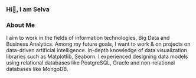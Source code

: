 ###                        Hi👋, I am Selva

<!--
**selvataas/selvataas** is a ✨ _special_ ✨ repository because its `README.md` (this file) appears on your GitHub profile.

Here are some ideas to get you started:

- 🔭 I’m currently working on Data Science and Machine Learning
- 🌱 I’m currently learning Deep Learning

 
-->

### About  Me 

I aim to work in the fields of information technologies, Big Data and Business Analytics. Among my future goals, I want to work & on projects on data-driven artificial intelligence. In-depth knowledge of data visualization libraries such as Matplotlib, Seaborn. I experienced designing data models using relational databases like PostgreSQL, Oracle and non-relational databases like MongoDB.
